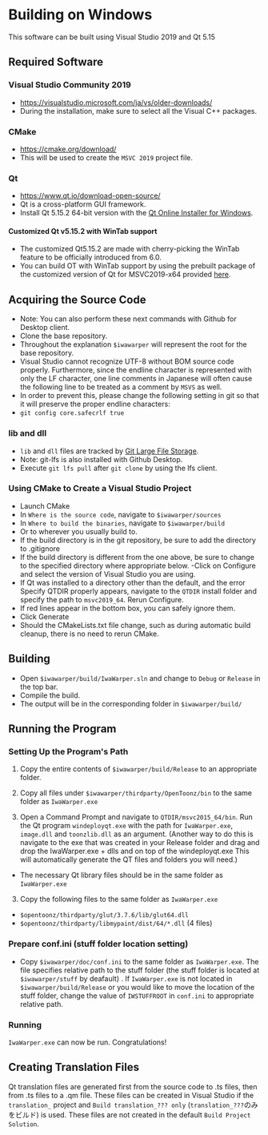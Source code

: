 
# Building on Windows

This software can be built using Visual Studio 2019 and Qt 5.15

## Required Software

### Visual Studio Community 2019
- https://visualstudio.microsoft.com/ja/vs/older-downloads/
- During the installation, make sure to select all the Visual C++ packages.

### CMake
- https://cmake.org/download/
- This will be used to create the `MSVC 2019` project file.

### Qt
- https://www.qt.io/download-open-source/
- Qt is a cross-platform GUI framework.
- Install Qt 5.15.2 64-bit version with the [Qt Online Installer for Windows](http://download.qt.io/official_releases/online_installers/qt-unified-windows-x86-online.exe).

#### Customized Qt v5.15.2 with WinTab support
- The customized Qt5.15.2 are made with cherry-picking the WinTab feature to be officially introduced from 6.0.
- You can build OT with WinTab support by using the prebuilt package of the customized version of Qt for MSVC2019-x64 provided [here](https://github.com/shun-iwasawa/qt5/releases/tag/v5.15.2_wintab).

## Acquiring the Source Code
- Note: You can also perform these next commands with Github for Desktop client.
- Clone the base repository.
- Throughout the explanation `$iwawarper` will represent the root for the base repository.
- Visual Studio cannot recognize UTF-8 without BOM source code properly. Furthermore, since the endline character is represented with only the LF character, one line comments in Japanese will often cause the following line to be treated as a comment by `MSVS` as well.
- In order to prevent this, please change the following setting in git so that it will preserve the proper endline characters:
- `git config core.safecrlf true`

### lib and dll
- `lib` and `dll` files are tracked by [Git Large File Storage](https://git-lfs.github.com/).
- Note: git-lfs is also installed with Github Desktop.
- Execute `git lfs pull` after `git clone` by using the lfs client.

### Using CMake to Create a Visual Studio Project
- Launch CMake
- In `Where is the source code`, navigate to `$iwawarper/sources`
- In `Where to build the binaries`, navigate to `$iwawarper/build`
- Or to wherever you usually build to.
- If the build directory is in the git repository, be sure to add the directory to .gitignore
- If the build directory is different from the one above, be sure to change to the specified directory where appropriate below.
-Click on Configure and select the version of Visual Studio you are using.
- If Qt was installed to a directory other than the default, and the error Specify QTDIR properly appears, navigate to the `QTDIR` install folder and specify the path to `msvc2019_64`. Rerun Configure.
- If red lines appear in the bottom box, you can safely ignore them.
- Click Generate
- Should the CMakeLists.txt file change, such as during automatic build cleanup, there is no need to rerun CMake.

## Building
- Open `$iwawarper/build/IwaWarper.sln` and change to `Debug` or `Release` in the top bar.
- Compile the build.
- The output will be in the corresponding folder in `$iwawarper/build/`

## Running the Program
### Setting Up the Program's Path
1. Copy the entire contents of `$iwawarper/build/Release` to an appropriate folder.

2. Copy all files under `$iwawarper/thirdparty/OpenToonz/bin` to the same folder as `IwaWarper.exe`

3. Open a Command Prompt and navigate to `QTDIR/msvc2015_64/bin`. Run the Qt program `windeployqt.exe` with the path for `IwaWarper.exe`, `image.dll` and `toonzlib.dll` as an argument. (Another way to do this is navigate to the exe that was created in your Release folder and drag and drop the IwaWarper.exe + dlls and on top of the windeployqt.exe This will automatically generate the QT files and folders you will need.)
 - The necessary Qt library files should be in the same folder as `IwaWarper.exe`

3. Copy the following files to the same folder as `IwaWarper.exe`
  - `$opentoonz/thirdparty/glut/3.7.6/lib/glut64.dll`
  - `$opentoonz/thirdparty/libmypaint/dist/64/*.dll` (4 files)
  
### Prepare conf.ini (stuff folder location setting)

- Copy `$iwawarper/doc/conf.ini` to the same folder as `IwaWarper.exe`. The file specifies relative path to the stuff folder (the stuff folder is located at `$iwawarper/stuff` by deafault) . If `IwaWarper.exe` is not located in `$iwawarper/build/Release` or you would like to move the location of the stuff folder, change the value of `IWSTUFFROOT` in `conf.ini` to appropriate relative path.

### Running
`IwaWarper.exe` can now be run.  Congratulations!

## Creating Translation Files
Qt translation files are generated first from the source code to .ts files, then from .ts files to a .qm file.  These files can be created in Visual Studio if the `translation_` project and `Build translation_??? only` (`translation_???`のみをビルド) is used.  These files are not created in the default `Build Project Solution`.
